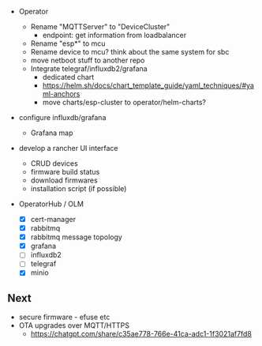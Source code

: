 - Operator

  - Rename "MQTTServer" to "DeviceCluster"
    - endpoint: get information from loadbalancer
  - Rename "esp\*" to mcu
  - Rename device to mcu? think about the same system for sbc
  - move netboot stuff to another repo
  - Integrate telegraf/influxdb2/grafana
    - dedicated chart
    - https://helm.sh/docs/chart_template_guide/yaml_techniques/#yaml-anchors
    - move charts/esp-cluster to operator/helm-charts?

- configure influxdb/grafana
  - Grafana map
- develop a rancher UI interface

  - CRUD devices
  - firmware build status
  - download firmwares
  - installation script (if possible)

- OperatorHub / OLM
  - [x] cert-manager
  - [x] rabbitmq
  - [x] rabbitmq message topology
  - [x] grafana
  - [ ] influxdb2
  - [ ] telegraf
  - [x] minio

## Next

- secure firmware - efuse etc
- OTA upgrades over MQTT/HTTPS
  - https://chatgpt.com/share/c35ae778-766e-41ca-adc1-1f3021af7fd8
